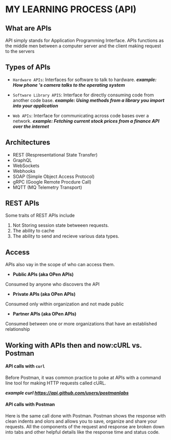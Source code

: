 # MY LEARNING PROCESS (API)

## What are APIs

<p> API simply stands for Application Programming Interface. APIs functions as the middle men between a computer server and the client making request to the servers</p>

## Types of APIs

- `Hardware APIs`: Interfaces for software to talk to hardware. **_example: How phone
  's camera talks to the operating system_**

- `Software Library APIS`: Interface for directly consuming code from another code base. **_example: Using methods from a library you import into your application_**

- `Web APIs`: Interface for communicating across code bases over a network. **_example: Fetching current stock prices from a finance API over the internet_**

## Architectures

- REST (Respresentational State Transfer)
- GraphQL
- WebSockets
- Webhooks
- SOAP (Simple Object Access Protocol)
- gRPC (Google Remote Procdure Call)
- MQTT (MQ Telemetry Transport)

## <b>REST APIs</b>

<p>Some traits of REST APIs include <ol>
<li>Not Storing session state betweeen requests.</li>
<li>The ability to cache</li>
<li>The ability to send and recieve various data types.</li>
</ol></p>

## Access

<p>APIs also vay in the scope of who can access them.</p>

- <b> Public APIs (aka OPen APIs)</b>
<p>Consumed by anyone who discovers the API</p>

- <b>Private APIs (aka OPen APIs)</b>
<p>Consumed only within organization and not made public</p>

- <b>Partner APIs (aka OPen APIs)</b>
<p>Consumed between one or more organizations that have an established relationship</p>

## Working with APIs then and now:cURL vs. Postman

#### <b>API calls with `curl`</b>

<p>Before Postman, it was common practice to poke at APIs with a command line tool for making HTTP requests called cURL.</p>

**_example curl https://api.github.com/users/postmanlabs_**

#### <b>API calls with Postman</b>

<p>Here is the same call done with Postman. Postman shows the response with clean indents and olors and allows you to save, organize and share your requests. All the components of the request and response are broken down into tabs and other helpful details like the response time and status code.</p>
